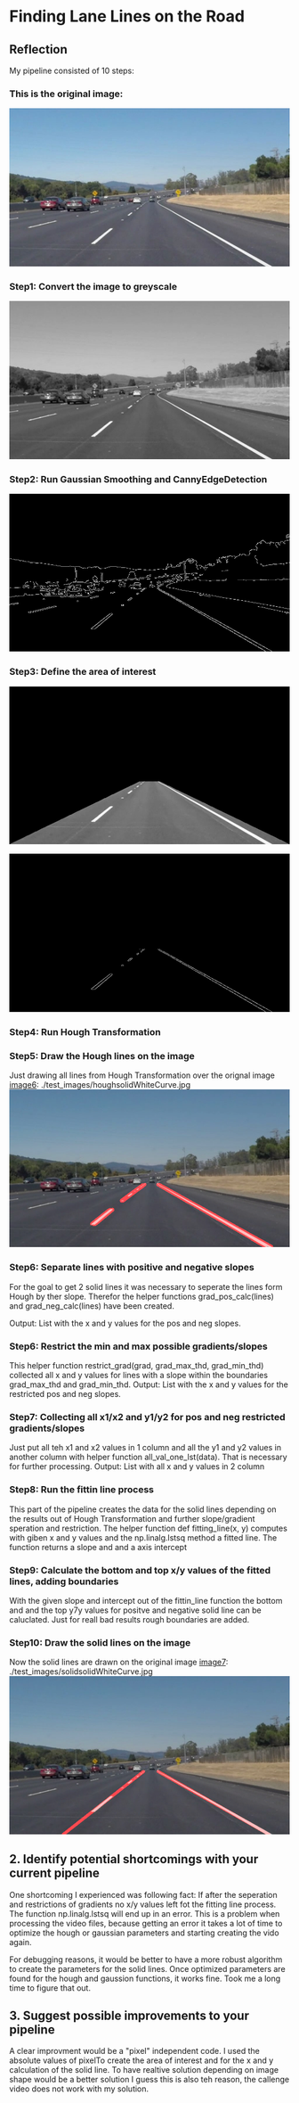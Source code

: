 # **Finding Lane Lines on the Road** 
[image1]: ./test_images/solidWhiteCurve.jpg 
[image2]: ./test_images/graysolidWhiteCurve.jpg 
[image3]: ./test_images/cannysolidWhiteCurve.jpg 
[image4]: ./test_images/areasolidWhiteCurve.jpg 
[image5]: ./test_images/maskedsolidWhiteCurve.jpg 
[image6]: ./test_images/houghsolidWhiteCurve.jpg 
[image7]: ./test_images/solidsolidWhiteCurve.jpg 

## Reflection
My pipeline consisted of 10 steps:

### This is the original image:
[image1]: ./test_images/solidWhiteCurve.jpg 
![alt text][image1]

### Step1: Convert the image to greyscale
[image2]: ./test_images/graysolidWhiteCurve.jpg 
![alt text][image2]

### Step2: Run Gaussian Smoothing and CannyEdgeDetection
[image3]: ./test_images/cannysolidWhiteCurve.jpg 
![alt text][image3]

### Step3: Define the area of interest
[image4]: ./test_images/areasolidWhiteCurve.jpg
![alt text][image4]

[image5]: ./test_images/maskedsolidWhiteCurve.jpg 
![alt text][image5]

### Step4: Run Hough Transformation

### Step5: Draw the Hough lines on the image
Just drawing all lines from Hough Transformation over the orignal image
[image6]: ./test_images/houghsolidWhiteCurve.jpg 
![alt text][image6]

### Step6: Separate lines with positive and negative slopes
For the goal to get 2 solid lines it was necessary to seperate the lines form Hough by ther slope.
Therefor the helper functions grad_pos_calc(lines) and grad_neg_calc(lines) have been created.

Output: List with the x and y values for the pos and neg slopes.

### Step6: Restrict the min and max possible gradients/slopes
This helper function restrict_grad(grad, grad_max_thd, grad_min_thd) collected all x and y values for lines with a slope within the boundaries grad_max_thd and grad_min_thd.
Output: List with the x and y values for the restricted pos and neg slopes.

### Step7: Collecting all x1/x2 and y1/y2 for pos and neg restricted gradients/slopes
Just put all teh x1 and x2 values in 1 column and all the y1 and y2 values in another column with helper function all_val_one_lst(data). That is necessary for further processing.
Output: List with all x and y values in 2 column 

### Step8: Run the fittin line process
This part of the pipeline creates the data for the solid lines depending on the results out of Hough Transformation and further slope/gradient speration and restriction.
The helper function def fitting_line(x, y) computes with giben x and y values and the np.linalg.lstsq method a fitted line.
The function returns a slope and and a axis intercept

### Step9: Calculate the bottom and top x/y values of the fitted lines, adding boundaries
With the given slope and intercept out of the fittin_line function the bottom and and the top y7y values for positve and negative solid line can be caluclated.
Just for reall bad results rough boundaries are added.

### Step10: Draw the solid lines on the image
Now the solid lines are drawn on the original image
[image7]: ./test_images/solidsolidWhiteCurve.jpg 
![alt text][image7]


## 2. Identify potential shortcomings with your current pipeline

One shortcoming I experienced was following fact:
If after the seperation and restrictions of gradients no x/y values left fot the fitting line process. The function np.linalg.lstsq will end up in an error.
This is a problem when processing the video files, because getting an error it takes a lot of time to optimize the hough or gaussian parameters and starting creating the vido again.

For debugging reasons, it would be better to have a more robust algorithm to create the parameters for the solid lines.
Once optimized parameters are found for the hough and gaussion functions, it works fine. Took me a long time to figure that out.


## 3. Suggest possible improvements to your pipeline

A clear improvment would be a "pixel" independent code. I used the absolute values of pixelTo create the area of interest and for the x and y calculation of the solid line. To have realtive solution depending on image shape would be a better solution
I guess this is also teh reason, the callenge video does not work with my solution.



